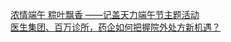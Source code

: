  
[浓情端午  粽叶飘香   ——记盖天力端午节主题活动](http://www.dianyue.me/archives/687/oagbr6hiom9rahbi/)  
[医生集团、百万诊所，药企如何把握院外处方新机遇？](http://www.dianyue.me/archives/211/2ccdjtqbvhr5gw0a/)